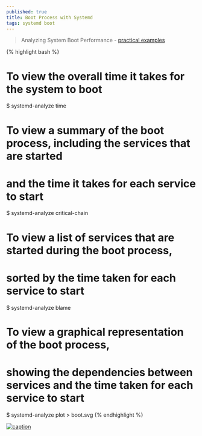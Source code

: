 ```yaml
---
published: true
title: Boot Process with Systemd
tags: systemd boot
---
```

> Analyzing System Boot Performance - [practical examples](https://www.geeksforgeeks.org/boot-process-with-systemd-in-linux/)

{% highlight bash %}
# To view the overall time it takes for the system to boot
$ systemd-analyze time

# To view a summary of the boot process, including the services that are started 
# and the time it takes for each service to start
$ systemd-analyze critical-chain

# To view a list of services that are started during the boot process, 
# sorted by the time taken for each service to start
$ systemd-analyze blame

# To view a graphical representation of the boot process, 
# showing the dependencies between services and the time taken for each service to start
$ systemd-analyze plot > boot.svg
{% endhighlight %}

[![caption](https://media.geeksforgeeks.org/wp-content/uploads/20221216180018/boot.png)](https://www.geeksforgeeks.org/boot-process-with-systemd-in-linux/)